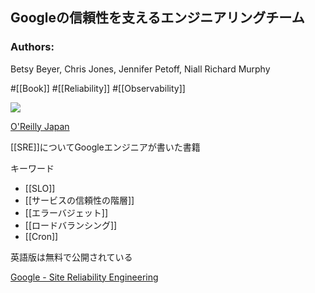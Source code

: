## Googleの信頼性を支えるエンジニアリングチーム

### Authors:
Betsy Beyer, Chris Jones, Jennifer Petoff, Niall Richard Murphy

#[[Book]] #[[Reliability]] #[[Observability]]

![](https://www.oreilly.co.jp/books/images/picture_large978-4-87311-791-1.jpeg)

[O'Reilly Japan](https://www.oreilly.co.jp/books/9784873117911/)

[[SRE]]についてGoogleエンジニアが書いた書籍

キーワード
- [[SLO]]
- [[サービスの信頼性の階層]]
- [[エラーバジェット]]
- [[ロードバランシング]]
- [[Cron]]

英語版は無料で公開されている

[Google - Site Reliability Engineering](https://sre.google/sre-book/table-of-contents/)